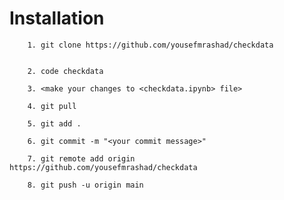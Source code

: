 # Installation
```
    1. git clone https://github.com/yousefmrashad/checkdata
```    
```    

    2. code checkdata
```       
```    
    3. <make your changes to <checkdata.ipynb> file>
```    
```    
    4. git pull
```    
```    
    5. git add . 
```    
```    
    6. git commit -m "<your commit message>"
```    
```    
    7. git remote add origin https://github.com/yousefmrashad/checkdata
```    
```    
    8. git push -u origin main 
```
